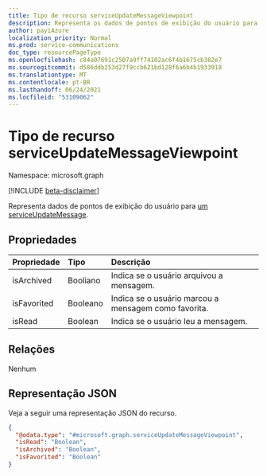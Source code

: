 ```yaml
---
title: Tipo de recurso serviceUpdateMessageViewpoint
description: Representa os dados de pontos de exibição do usuário para um serviceUpdateMessage."
author: payiAzure
localization_priority: Normal
ms.prod: service-communications
doc_type: resourcePageType
ms.openlocfilehash: c84a07691c2507a9ff74102ac6f4b1675cb382e7
ms.sourcegitcommit: d586ddb253d27f9ccb621bd128f6a6b4b1933918
ms.translationtype: MT
ms.contentlocale: pt-BR
ms.lasthandoff: 06/24/2021
ms.locfileid: "53109062"
---
```

# <a name="serviceupdatemessageviewpoint-resource-type"></a>Tipo de recurso serviceUpdateMessageViewpoint

Namespace: microsoft.graph

[!INCLUDE [beta-disclaimer](../../includes/beta-disclaimer.md)]

Representa dados de pontos de exibição do usuário para [um serviceUpdateMessage](../resources/serviceupdatemessage.md).

## <a name="properties"></a>Propriedades
|Propriedade|Tipo|Descrição|
|:---|:---|:---|
|isArchived|Booliano|Indica se o usuário arquivou a mensagem.|
|isFavorited|Booleano|Indica se o usuário marcou a mensagem como favorita.|
|isRead|Boolean|Indica se o usuário leu a mensagem.|

## <a name="relationships"></a>Relações
Nenhum

## <a name="json-representation"></a>Representação JSON
Veja a seguir uma representação JSON do recurso.
<!-- {
  "blockType": "resource",
  "@odata.type": "microsoft.graph.serviceUpdateMessageViewpoint"
}
-->
``` json
{
  "@odata.type": "#microsoft.graph.serviceUpdateMessageViewpoint",
  "isRead": "Boolean",
  "isArchived": "Boolean",
  "isFavorited": "Boolean"
}
```